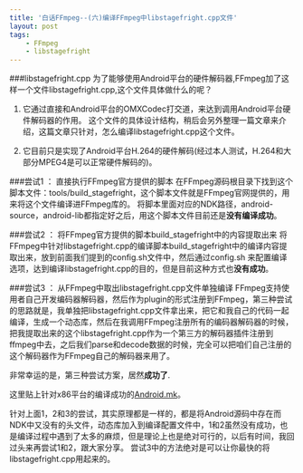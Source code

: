 ```yaml
---
title: '白话FFmpeg--(六)编译FFmpeg中libstagefright.cpp文件'
layout: post
tags:
    - FFmpeg
    - libstagefright
---
```


###libstagefright.cpp
为了能够使用Android平台的硬件解码器,FFmpeg加了这样一个文件libstagefright.cpp,这个文件具体做什么的呢？

1. 它通过直接和Android平台的OMXCodec打交道，来达到调用Android平台硬件解码器的作用。
这个文件的具体设计结构，稍后会另外整理一篇文章来介绍，这篇文章只针对，怎么编译libstagefright.cpp这个文件。

2. 它目前只是实现了Android平台H.264的硬件解码(经过本人测试，H.264和大部分MPEG4是可以正常硬件解码的)。

###尝试1 ： 直接执行FFmpeg官方提供的脚本
在FFmpeg源码根目录下找到这个脚本文件：tools/build_stagefright，这个脚本文件就是FFmpeg官网提供的，用来将这个文件编译进FFmpeg库的。
将脚本里面对应的NDK路径，android-source，android-lib都指定好之后，用这个脚本文件目前还是**没有编译成功**。

###尝试2 ： 将FFmpeg官方提供的脚本build_stagefright中的内容提取出来
将FFmpeg中针对libstagefright.cpp的编译脚本build_stagefright中的编译内容提取出来，放到前面我们提到的config.sh文件中，然后通过config.sh
来配置编译选项，达到编译libstagefright.cpp的目的，但是目前这种方式也**没有成功**。

###尝试3 ： 从FFmpeg中取出libstagefright.cpp文件单独编译
FFmpeg支持使用者自己开发编码器解码器，然后作为plugin的形式注册到FFmpeg，第三种尝试的思路就是，我单独把libstagefright.cpp文件拿出来，把它和我自己的代码一起编译，生成一个动态库，然后在我调用FFmpeg注册所有的编码器解码器的时候，把我提取出来的这个libstagefright.cpp作为一个第三方的解码器插件注册到ffmpeg中去，之后我们parse和decode数据的时候，完全可以把咱们自己注册的这个解码器作为FFmpeg自己的解码器来用了。

非常幸运的是，第三种尝试方案，居然**成功了**.

这里贴上针对x86平台的编译成功的[Android.mk](/media/files/2013/08/30/Android.mk)。


针对上面1，2和3的尝试，其实原理都是一样的，都是将Android源码中存在而NDK中又没有的头文件，动态库加入到编译配置文件中，1和2虽然没有成功，也是编译过程中遇到了太多的麻烦，但是理论上也是绝对可行的，以后有时间，我回过头来再尝试1和2，跟大家分享。
尝试3中的方法绝对是可以让你最快的将libstagefright.cpp用起来的。
